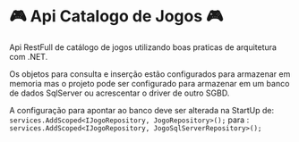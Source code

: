 # :video_game: Api Catalogo de Jogos :video_game:
Api RestFull de catálogo de jogos utilizando boas praticas de arquitetura com .NET.

Os objetos para consulta e inserção estão configurados para armazenar em memoria mas o projeto pode ser configurado para armazenar em um banco de dados SqlServer ou acrescentar o driver de outro SGBD.

A configuração para apontar ao banco deve ser alterada na StartUp de: `services.AddScoped<IJogoRepository, JogoRepository>();` para : `services.AddScoped<IJogoRepository, JogoSqlServerRepository>();`